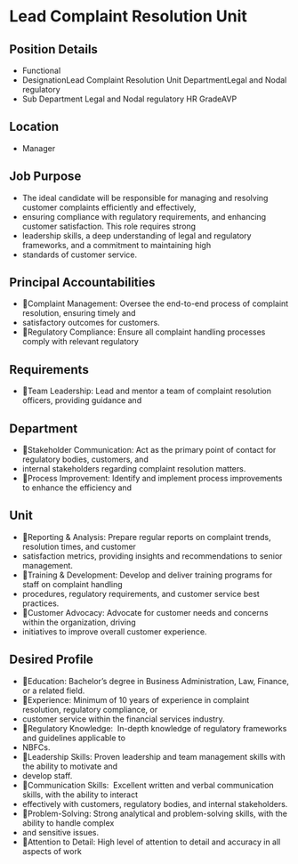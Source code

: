 # Lead Complaint Resolution Unit

## Position Details

* Functional
* DesignationLead Complaint Resolution Unit DepartmentLegal and Nodal regulatory
* Sub Department Legal and Nodal regulatory HR GradeAVP

## Location

* Manager

## Job Purpose

* The ideal candidate will be responsible for managing and resolving customer complaints efficiently and effectively,
* ensuring compliance with regulatory requirements, and enhancing customer satisfaction. This role requires strong
* leadership skills, a deep understanding of legal and regulatory frameworks, and a commitment to maintaining high
* standards of customer service.

## Principal Accountabilities

* Complaint Management:  Oversee the end-to-end process of complaint resolution, ensuring timely and
* satisfactory outcomes for customers.
* Regulatory Compliance:  Ensure all complaint handling processes comply with relevant regulatory

## Requirements

* Team Leadership: Lead and mentor a team of complaint resolution officers, providing guidance and

## Department

* Stakeholder Communication:  Act as the primary point of contact for regulatory bodies, customers, and
* internal stakeholders regarding complaint resolution matters.
* Process Improvement:  Identify and implement process improvements to enhance the efficiency and

## Unit

* Reporting & Analysis:  Prepare regular reports on complaint trends, resolution times, and customer
* satisfaction metrics, providing insights and recommendations to senior management.
* Training & Development:  Develop and deliver training programs for staff on complaint handling
* procedures, regulatory requirements, and customer service best practices.
* Customer Advocacy:  Advocate for customer needs and concerns within the organization, driving
* initiatives to improve overall customer experience.

## Desired Profile

* Education: Bachelor’s degree in Business Administration, Law, Finance, or a related field.
* Experience: Minimum of 10 years of experience in complaint resolution, regulatory compliance, or
* customer service within the financial services industry.
* Regulatory Knowledge:  In-depth knowledge of regulatory frameworks and guidelines applicable to
* NBFCs.
* Leadership Skills: Proven leadership and team management skills with the ability to motivate and
* develop staff.
* Communication Skills:  Excellent written and verbal communication skills, with the ability to interact
* effectively with customers, regulatory bodies, and internal stakeholders.
* Problem-Solving: Strong analytical and problem-solving skills, with the ability to handle complex
* and sensitive issues.
* Attention to Detail: High level of attention to detail and accuracy in all aspects of work
